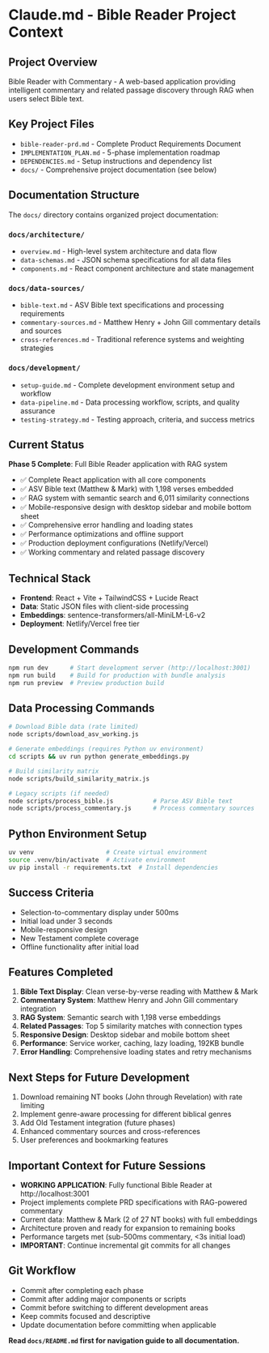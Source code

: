 # Claude.md - Bible Reader Project Context

## Project Overview
Bible Reader with Commentary - A web-based application providing intelligent commentary and related passage discovery through RAG when users select Bible text.

## Key Project Files
- `bible-reader-prd.md` - Complete Product Requirements Document
- `IMPLEMENTATION_PLAN.md` - 5-phase implementation roadmap
- `DEPENDENCIES.md` - Setup instructions and dependency list
- `docs/` - Comprehensive project documentation (see below)

## Documentation Structure
The `docs/` directory contains organized project documentation:

### `docs/architecture/`
- `overview.md` - High-level system architecture and data flow
- `data-schemas.md` - JSON schema specifications for all data files
- `components.md` - React component architecture and state management

### `docs/data-sources/`
- `bible-text.md` - ASV Bible text specifications and processing requirements
- `commentary-sources.md` - Matthew Henry + John Gill commentary details and sources
- `cross-references.md` - Traditional reference systems and weighting strategies

### `docs/development/`
- `setup-guide.md` - Complete development environment setup and workflow
- `data-pipeline.md` - Data processing workflow, scripts, and quality assurance
- `testing-strategy.md` - Testing approach, criteria, and success metrics

## Current Status
**Phase 5 Complete**: Full Bible Reader application with RAG system
- ✅ Complete React application with all core components
- ✅ ASV Bible text (Matthew & Mark) with 1,198 verses embedded
- ✅ RAG system with semantic search and 6,011 similarity connections
- ✅ Mobile-responsive design with desktop sidebar and mobile bottom sheet
- ✅ Comprehensive error handling and loading states
- ✅ Performance optimizations and offline support
- ✅ Production deployment configurations (Netlify/Vercel)
- ✅ Working commentary and related passage discovery

## Technical Stack
- **Frontend**: React + Vite + TailwindCSS + Lucide React
- **Data**: Static JSON files with client-side processing
- **Embeddings**: sentence-transformers/all-MiniLM-L6-v2
- **Deployment**: Netlify/Vercel free tier

## Development Commands
```bash
npm run dev      # Start development server (http://localhost:3001)
npm run build    # Build for production with bundle analysis
npm run preview  # Preview production build
```

## Data Processing Commands
```bash
# Download Bible data (rate limited)
node scripts/download_asv_working.js

# Generate embeddings (requires Python uv environment)
cd scripts && uv run python generate_embeddings.py

# Build similarity matrix
node scripts/build_similarity_matrix.js

# Legacy scripts (if needed)
node scripts/process_bible.js           # Parse ASV Bible text
node scripts/process_commentary.js      # Process commentary sources
```

## Python Environment Setup
```bash
uv venv                    # Create virtual environment
source .venv/bin/activate  # Activate environment
uv pip install -r requirements.txt  # Install dependencies
```

## Success Criteria
- Selection-to-commentary display under 500ms
- Initial load under 3 seconds
- Mobile-responsive design
- New Testament complete coverage
- Offline functionality after initial load

## Features Completed
1. **Bible Text Display**: Clean verse-by-verse reading with Matthew & Mark
2. **Commentary System**: Matthew Henry and John Gill commentary integration
3. **RAG System**: Semantic search with 1,198 verse embeddings
4. **Related Passages**: Top 5 similarity matches with connection types
5. **Responsive Design**: Desktop sidebar and mobile bottom sheet
6. **Performance**: Service worker, caching, lazy loading, 192KB bundle
7. **Error Handling**: Comprehensive loading states and retry mechanisms

## Next Steps for Future Development
1. Download remaining NT books (John through Revelation) with rate limiting
2. Implement genre-aware processing for different biblical genres  
3. Add Old Testament integration (future phases)
4. Enhanced commentary sources and cross-references
5. User preferences and bookmarking features

## Important Context for Future Sessions
- **WORKING APPLICATION**: Fully functional Bible Reader at http://localhost:3001
- Project implements complete PRD specifications with RAG-powered commentary
- Current data: Matthew & Mark (2 of 27 NT books) with full embeddings
- Architecture proven and ready for expansion to remaining books
- Performance targets met (sub-500ms commentary, <3s initial load)
- **IMPORTANT**: Continue incremental git commits for all changes

## Git Workflow
- Commit after completing each phase
- Commit after adding major components or scripts
- Commit before switching to different development areas
- Keep commits focused and descriptive
- Update documentation before committing when applicable

**Read `docs/README.md` first for navigation guide to all documentation.**